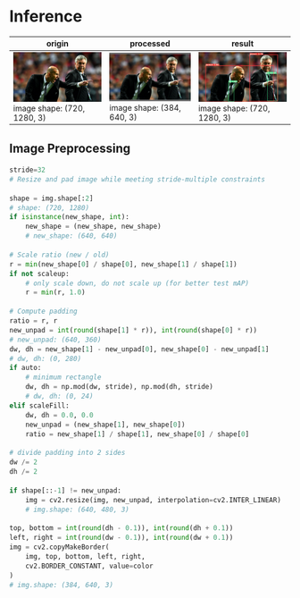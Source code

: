 # Inference

| origin                                                   | processed                                                    | result                                               |
| -------------------------------------------------------- | ------------------------------------------------------------ | ---------------------------------------------------- |
| ![](../images/zidane_raw.jpg)image shape: (720, 1280, 3) | ![](../images/zidane_processed.jpg)image shape: (384, 640, 3) | ![](../images/zidane.jpg)image shape: (720, 1280, 3) |

## Image Preprocessing

```python
stride=32
# Resize and pad image while meeting stride-multiple constraints

shape = img.shape[:2]
# shape: (720, 1280)
if isinstance(new_shape, int):
    new_shape = (new_shape, new_shape)
    # new_shape: (640, 640)

# Scale ratio (new / old)
r = min(new_shape[0] / shape[0], new_shape[1] / shape[1])
if not scaleup:  
    # only scale down, do not scale up (for better test mAP)
    r = min(r, 1.0)

# Compute padding
ratio = r, r
new_unpad = int(round(shape[1] * r)), int(round(shape[0] * r))
# new_unpad: (640, 360)
dw, dh = new_shape[1] - new_unpad[0], new_shape[0] - new_unpad[1]
# dw, dh: (0, 280)
if auto:  
    # minimum rectangle
    dw, dh = np.mod(dw, stride), np.mod(dh, stride)
    # dw, dh: (0, 24)
elif scaleFill:
    dw, dh = 0.0, 0.0
    new_unpad = (new_shape[1], new_shape[0])
    ratio = new_shape[1] / shape[1], new_shape[0] / shape[0]

# divide padding into 2 sides
dw /= 2  
dh /= 2

if shape[::-1] != new_unpad:
    img = cv2.resize(img, new_unpad, interpolation=cv2.INTER_LINEAR)
    # img.shape: (640, 480, 3)
    
top, bottom = int(round(dh - 0.1)), int(round(dh + 0.1))
left, right = int(round(dw - 0.1)), int(round(dw + 0.1))
img = cv2.copyMakeBorder(
    img, top, bottom, left, right, 
    cv2.BORDER_CONSTANT, value=color
)
# img.shape: (384, 640, 3)
```
